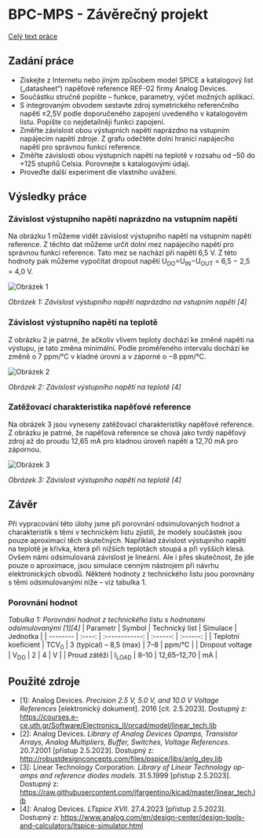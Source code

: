 # BPC-MPS - Závěrečný projekt

[Celý text práce](https://github.com/vofy/VUT-FEKT-BPC-MPS-Projekt/blob/main/Projekt.pdf)

## Zadání práce
- Získejte z Internetu nebo jiným způsobem model SPICE a katalogový list („datasheet“) napěťové reference REF-02 firmy Analog Devices.
- Součástku stručně popište – funkce, parametry, výčet možných aplikací.
- S integrovaným obvodem sestavte zdroj symetrického referenčního napětí ±2,5V podle doporučeného zapojení uvedeného v katalogovém listu. Popište co nejdetailněji funkci zapojení.
- Změřte závislost obou výstupních napětí naprázdno na vstupním napájecím napětí zdroje. Z grafu odečtěte dolní hranici napájecího napětí pro správnou funkci reference.
- Změřte závislosti obou výstupních napětí na teplotě v rozsahu od –50 do +125 stupňů Celsia. Porovnejte s katalogovými údaji.
- Proveďte další experiment dle vlastního uvážení.

## Výsledky práce

### Závislost výstupního napětí naprázdno na vstupním napětí

Na obrázku 1 můžeme vidět závislost výstupního napětí na vstupním napětí reference. Z těchto dat můžeme určit dolní mez napájecího napětí pro správnou funkci reference. Tato mez se nachází při napětí 6,5 V. Z této hodnoty pak můžeme vypočítat dropout napětí U<sub>DO</sub>=U<sub>IN</sub>−U<sub>OUT</sub> = 6,5 − 2,5 = 4,0 V.

![Obrázek 1](https://github.com/user-attachments/assets/20197aaa-bee0-4fe8-a0f0-5dfbee4c0106)

_Obrázek 1: Závislost výstupního napětí naprázdno na vstupním napětí \[4\]_

### Závislost výstupního napětí na teplotě

Z obrázku 2 je patrné, že ačkoliv vlivem teploty dochází ke změně napětí na výstupu, je tato změna minimální. Podle proměřeného intervalu dochází ke změně o 7 ppm/°C v kladné úrovni a v záporné o −8 ppm/°C.

![Obrázek 2](https://github.com/user-attachments/assets/cdf31867-45db-4944-a86c-2960438dfb3f)

_Obrázek 2: Závislost výstupního napětí na teplotě \[4\]_

### Zatěžovací charakteristika napěťové reference

Na obrázek 3 jsou vyneseny zatěžovací charakteristiky napěťové reference. Z obrázku je patrné, že napěťová reference se chová jako tvrdý napěťový zdroj až do proudu 12,65 mA pro kladnou úroveň napětí a 12,70 mA pro zápornou.

![Obrázek 3](https://github.com/user-attachments/assets/9b7e1bc4-ab89-4757-8706-454ff06e2d4d)

_Obrázek 3: Závislost výstupního napětí na teplotě \[4\]_

## Závěr
Při vypracování této úlohy jsme při porovnání odsimulovaných hodnot a charakteristik s těmi v technickém listu zjistili, že modely součástek jsou pouze aproximací těch skutečných.  Například závislost výstupního napětí na teplotě je křivka, která při nižších teplotách stoupá a při vyšších klesá. Ovšem námi odsimulovaná závislost je lineární. Ale i přes skutečnost, že jde pouze o aproximace, jsou simulace cenným nástrojem při návrhu elektronických obvodů. Některé hodnoty z technického listu jsou porovnány s těmi odsimulovanými níže – viz tabulka 1.

### Porovnání hodnot
_Tabulka 1: Porovnání hodnot z technického listu s hodnotami odsimulovanými \[1\]\[4\]_
| Parametr | Symbol | Technický list | Simulace | Jednotka |
| -------- | :----: | :------------: | :------: | :------: |
| Teplotní koeficient | TCV<sub>0</sub> | 3 (typical) – 8,5 (max) | 7–8 | ppm/°C |
| Dropout voltage | V<sub>DO</sub> | 2 | 4 | V |
| Proud zátěží | I<sub>LOAD</sub> | 8–10 | 12,65–12,70 | mA |

## Použité zdroje
- \[1\]: Analog Devices. _Precision 2.5 V, 5.0 V, and 10.0 V Voltage References_ \[elektronický dokument\]. 2016 \[cit. 2.5.2023\]. Dostupný z: https://courses.e-ce.uth.gr/Software/Electronics_II/orcad/model/linear_tech.lib
- \[2\]: Analog Devices. _Library of Analog Devices Opamps, Transistor Arrays, Analog Multipliers, Buffer, Switches, Voltage References_. 20.7.2001 \[přístup 2.5.2023\]. Dostupný z: http://robustdesignconcepts.com/files/pspice/libs/anlg_dev.lib
- \[3\]: Linear Technology Corporation. _Library of Linear Technology op-amps and reference diodes models_. 31.5.1999 \[přístup 2.5.2023\]. Dostupný z: https://raw.githubusercontent.com/jfargentino/kicad/master/linear_tech.lib
- \[4\]: Analog Devices. _LTspice XVII_. 27.4.2023 \[přístup 2.5.2023\]. Dostupný z: https://www.analog.com/en/design-center/design-tools-and-calculators/ltspice-simulator.html
